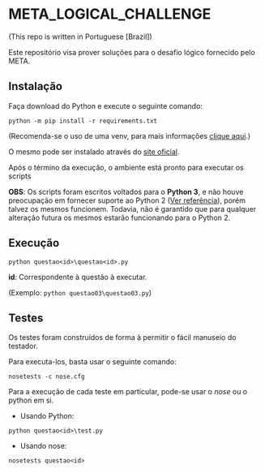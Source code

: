 # META_LOGICAL_CHALLENGE

(This repo is written in Portuguese [Brazil])

Este repositório visa prover soluções para o desafio lógico
fornecido pelo META.

## Instalação

Faça download do Python e execute o seguinte comando:

```
python -m pip install -r requirements.txt
```

(Recomenda-se o uso de uma venv, para mais informações [clique aqui](https://docs.python.org/3/library/venv.html).)

O mesmo pode ser instalado através do [site oficial](https://www.python.org/downloads/).

Após o término da execução, o ambiente está pronto para executar os scripts

**OBS**: Os scripts foram escritos voltados para o **Python 3**, e não houve preocupação em fornecer
suporte ao Python 2 ([Ver referência](https://pythonclock.org/)), porém talvez os mesmos
funcionem. Todavia, não é garantido que para qualquer alteração futura os mesmos estarão funcionando
para o Python 2.

## Execução

```
python questao<id>\questao<id>.py
```

**id**: Correspondente à questão à executar.

(Exemplo: `python questao03\questao03.py`)

## Testes

Os testes foram construídos de forma à permitir o fácil manuseio do testador.

Para executa-los, basta usar o seguinte comando:

```
nosetests -c nose.cfg
```

Para a execução de cada teste em particular, pode-se usar o *nose* ou o python em si.

* Usando Python:

```
python questao<id>\test.py
```

* Usando nose:

```
nosetests questao<id>
```
